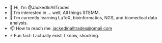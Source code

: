 - 👋 Hi, I’m @JackedInAllTrades
- 👀 I’m interested in ... well, All things STEMM.
- 🌱 I’m currently learning LaTeX, bioinformatics, NGS, and biomedical data analysis.
- 📫 How to reach me: jackedinalltrades@gmail.com
- ⚡ Fun fact: I actually exist. I know, shocking.

<!---
JackedInAllTrades/JackedInAllTrades is a ✨ special ✨ repository because its `README.md` (this file) appears on your GitHub profile.
You can click the Preview link to take a look at your changes.
--->
